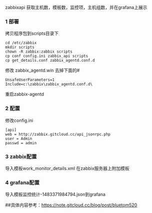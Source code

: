 zabbixapi 获取主机数，模板数，监控项，主机组数，并在grafana上展示
### 1 部署
拷贝程序包到scripts目录下
```
cd /etc/zabbix
mkdir scripts
chown -R zabbix:zabbix scripts
cp conf config.ini zabbix_api scripts
cp get_details.conf zabbix_agentd.conf.d
```
修改 zabbix_agentd.win 去掉下面的#
```
UnsafeUserParameters=1
Include=c:\zabbix\zabbix_agentd.conf.d\
```
重启zabbix-agentd
### 2 配置
修改config.ini
```
[api]
web = http://zabbix.gitcloud.cc/api_jsonrpc.php
user = Admin
passwd = admin
```
### 3 zabbix配置
导入模板work_monitor_details.xml
在zabbix服务器上附加模板

### 4 grafana配置
导入模板监控统计-1483371984794.json到grafana

##具体内容参考：https://note.gitcloud.cc/blog/post/bluetom520

